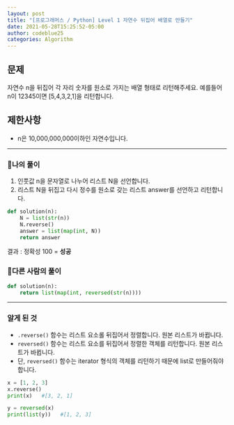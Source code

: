 ```yaml
---
layout: post
title: "[프로그래머스 / Python] Level 1 자연수 뒤집어 배열로 만들기"
date: 2021-05-28T15:25:52-05:00
author: codeblue25
categories: Algorithm
---
```


<h2>문제</h2>

자연수 n을 뒤집어 각 자리 숫자를 원소로 가지는 배열 형태로 리턴해주세요. 예를들어 n이 12345이면 [5,4,3,2,1]을 리턴합니다.

<h2>제한사항</h2>

- n은 10,000,000,000이하인 자연수입니다.

---

<h3>🔹나의 풀이</h3>

1. 인풋값 n을 문자열로 나누어 리스트 N을 선언합니다.
2. 리스트 N을 뒤집고 다시 정수를 원소로 갖는 리스트 answer를 선언하고 리턴합니다.

```python
def solution(n):
    N = list(str(n))
    N.reverse()
    answer = list(map(int, N))
    return answer
```

결과 : 정확성 100 = **성공**<br/>

<h3>🔸다른 사람의 풀이</h3>

```python
def solution(n):
    return list(map(int, reversed(str(n))))
```

---

<h3>알게 된 것</h3>

- `.reverse()` 함수는 리스트 요소롤 뒤집어서 정렬합니다. 원본 리스트가 바뀝니다.
- `reversed()` 함수는 리스트 요소를 뒤집어서 정렬한 객체를 리턴합니다. 원본 리스트가 바뀝니다.
- 단, `reversed()` 함수는 iterator 형식의 객체를 리턴하기 때문에 list로 만들어줘야 합니다.

```python
x = [1, 2, 3]
x.reverse()
print(x)   #[3, 2, 1]

y = reversed(x)
print(list(y))   #[1, 2, 3]
```

